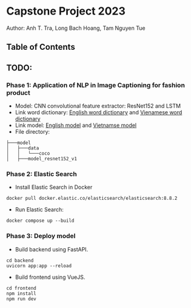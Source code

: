 # Capstone Project 2023

Author: Anh T. Tra, Long Bach Hoang, Tam Nguyen Tue 

## Table of Contents

## TODO:
### Phase 1: Application of NLP in Image Captioning for fashion product
- Model: CNN convolutional feature extractor: ResNet152 and LSTM
- Link word dictionary: [English word dictionary](https://drive.google.com/drive/folders/1LME6AYCXnBWIHF7pYz1z6AQg1OnYeIyV) and [Vienamese word dictionary](https://drive.google.com/drive/folders/1vLkEBkkr-xsQkbwNisgvZWJrqJQ0XDTq)
- Link model: [English model](https://drive.google.com/drive/folders/1nAIZAYkLuMU10ZOmpkKS8yAw5Tjj43In) and [Vietnamse model](https://drive.google.com/drive/folders/1WloIG5p_Jg7oCt7cfAtyHcbd3EhPpiej)
- File directory:
```
├───model
│   ├───data
│   │   └───coco
│   ├───model_resnet152_v1
```

### Phase 2: Elastic Search
- Install Elastic Search in Docker
```
docker pull docker.elastic.co/elasticsearch/elasticsearch:8.8.2
```

- Run Elastic Search:
```
docker compose up --build
```

### Phase 3: Deploy model

- Build backend using FastAPI.
```
cd backend
uvicorn app:app --reload
```

- Build frontend using VueJS.

```
cd frontend
npm install
npm run dev
```
